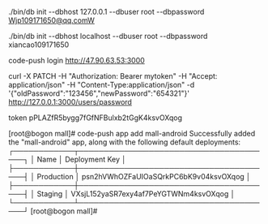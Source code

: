 ./bin/db init --dbhost 127.0.0.1 --dbuser root --dbpassword Wjp109171650@qq.comW


./bin/db init --dbhost localhost --dbuser root --dbpassword xiancao109171650

 code-push login http://47.90.63.53:3000 


curl -X PATCH -H "Authorization: Bearer mytoken" -H "Accept: application/json" -H "Content-Type:application/json" -d '{"oldPassword":"123456","newPassword":"654321"}' http://127.0.0.1:3000/users/password


token
pPLAZfR5bygg7fGfNFBulxb2tGgK4ksvOXqog


[root@bogon mall]# code-push app add mall-android
Successfully added the "mall-android" app, along with the following default deployments:
┌────────────┬───────────────────────────────────────┐
│ Name       │ Deployment Key                        │
├────────────┼───────────────────────────────────────┤
│ Production │ psn2hVWhOZFaUIOaSQrkPC6bK9v04ksvOXqog │
├────────────┼───────────────────────────────────────┤
│ Staging    │ VXsjL152yaSR7exy4af7PeYGTWNm4ksvOXqog │
└────────────┴───────────────────────────────────────┘
[root@bogon mall]# 

